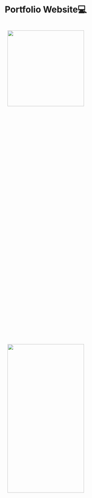 
 <h1 align = "center"> <b> Portfolio Website💻</b> </h1>
  <p>
      <h1 align = "center">
  <img src = "https://github.com/Rajputniraj6983/my_portpolio/assets/143181391/26c8d629-8976-47ac-891c-aa3991a87f15" width=70% height=25%><br><br>
  <img src = "https://github.com/Rajputniraj6983/my_portpolio/assets/143181391/175f9d3d-b465-4248-82fa-c3517e12cf51" width=70% height=35% ><br><br>

  </p> 
